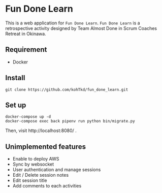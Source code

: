 # Fun Done Learn

This is a web application for `Fun Done Learn`.
`Fun Done Learn` is a retrospective activity designed by Team Almost Done in Scrum Coaches Retreat in Okinawa.

## Requirement

- Docker

## Install

```
git clone https://github.com/kohTkd/fun_done_learn.git
```

## Set up

```
docker-compose up -d
docker-compose exec back pipenv run python bin/migrate.py
```

Then, visit http://localhost:8080/ .

## Unimplemented features

- Enable to deploy AWS
- Sync by websocket
- User authentication and manage sessions
- Edit / Delete session notes
- Edit session title
- Add comments to each activities
